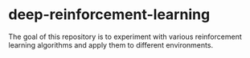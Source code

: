 # deep-reinforcement-learning

The goal of this repository is to experiment 
with various reinforcement learning algorithms
and apply them to different environments.
